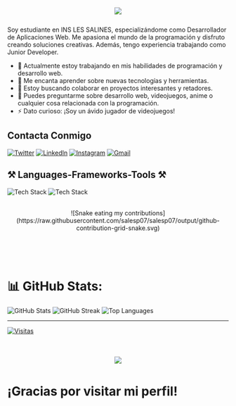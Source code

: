 <h1 align="center">
    <img src="https://readme-typing-svg.herokuapp.com/?font=Righteous&size=35&center=true&vCenter=true&width=500&height=70&duration=4000&lines=Hola!+👋;+Soy+Iván+Araujo!;" />
</h1>
Soy estudiante en INS LES SALINES, especializándome como Desarrollador de Aplicaciones Web. Me apasiona el mundo de la programación y disfruto creando soluciones creativas. Además, tengo experiencia trabajando como Junior Developer.

- 🔭 Actualmente estoy trabajando en mis habilidades de programación y desarrollo web.
- 🌱 Me encanta aprender sobre nuevas tecnologías y herramientas.
- 👯 Estoy buscando colaborar en proyectos interesantes y retadores.
- 💬 Puedes preguntarme sobre desarrollo web, videojuegos, anime o cualquier cosa relacionada con la programación.
- ⚡ Dato curioso: ¡Soy un ávido jugador de videojuegos!

## Contacta Conmigo
[<img src="https://raw.githubusercontent.com/rahuldkjain/github-profile-readme-generator/master/src/images/icons/Social/twitter.svg" alt="Twitter" height="30" width="40"/>](https://twitter.com/ivanaraujo372)
[<img src="https://raw.githubusercontent.com/rahuldkjain/github-profile-readme-generator/master/src/images/icons/Social/linked-in-alt.svg" alt="LinkedIn" height="30" width="40"/>](https://linkedin.com/in/iván-araujo-chávez-7b4648211)
[<img src="https://raw.githubusercontent.com/rahuldkjain/github-profile-readme-generator/master/src/images/icons/Social/instagram.svg" alt="Instagram" height="30" width="40"/>](https://instagram.com/ivanaraujochavez)
[<img src="https://www.svgrepo.com/show/303161/gmail-icon-logo.svg" alt="Gmail" height="30" width="40"/>](mailto:ivanaraujochavez14@gmail.com)



## ⚒️ Languages-Frameworks-Tools ⚒️

![Tech Stack](https://skillicons.dev/icons?i=react,bootstrap,html,css,vscode,github,figma,tailwind,git,aws)
![Tech Stack](https://skillicons.dev/icons?i=nodejs,python,javascript,typescript,php,docker,dotnet,mysql,java,eclipse)

<div align="center">
  <br>
  ![Snake eating my contributions](https://raw.githubusercontent.com/salesp07/salesp07/output/github-contribution-grid-snake.svg)
  
  <br/><br/><br/>
</div>


# 📊 GitHub Stats:
![GitHub Stats](https://github-readme-stats.vercel.app/api?username=Ivanaraujo37&theme=radical&hide_border=false&include_all_commits=false&count_private=false)
![GitHub Streak](https://github-readme-streak-stats.herokuapp.com/?user=Ivanaraujo37&theme=radical&hide_border=false)
![Top Languages](https://github-readme-stats.vercel.app/api/top-langs/?username=Ivanaraujo37&theme=radical&hide_border=false&include_all_commits=false&count_private=false&layout=compact)

---

[![Visitas](https://visitcount.itsvg.in/api?id=Ivanaraujo37&icon=0&color=0)](https://visitcount.itsvg.in)

<h1 align="center">
    <img src="https://readme-typing-svg.herokuapp.com/?font=Righteous&size=35&center=true&vCenter=true&width=500&height=70&duration=4000&lines=¡Gracias+por+visitar+mi+perfil!" />
</h1>
<!-- Proudly created with GPRM ( https://gprm.itsvg.in ) -->

# ¡Gracias por visitar mi perfil!
